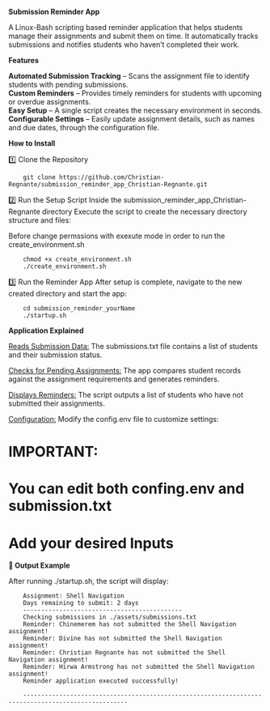   **Submission Reminder App**

A Linux-Bash scripting based reminder application that helps students manage their assignments and submit them on time. It automatically tracks submissions and notifies students who haven’t completed their work.

  **Features**
  
**Automated Submission Tracking** – Scans the assignment file to identify students with pending submissions.  
**Custom Reminders** – Provides timely reminders for students with upcoming or overdue assignments.  
**Easy Setup** – A single script creates the necessary environment in seconds.  
**Configurable Settings** – Easily update assignment details, such as names and due dates, through the configuration file.  

  **How to Install**
  
1️⃣ Clone the Repository

        git clone https://github.com/Christian-Regnante/submission_reminder_app_Christian-Regnante.git

2️⃣ Run the Setup Script
Inside the submission_reminder_app_Christian-Regnante directory
Execute the script to create the necessary directory structure and files:

Before change permssions with exexute mode in order to run the create_environment.sh

        chmod +x create_environment.sh
        ./create_environment.sh

3️⃣ Run the Reminder App
After setup is complete, navigate to the new created directory and start the app:

        cd submission_reminder_yourName
        ./startup.sh

  **Application Explained**
  
<ins>Reads Submission Data:</ins> 
The submissions.txt file contains a list of students and their submission status.

<ins>Checks for Pending Assignments:</ins> 
The app compares student records against the assignment requirements and generates reminders.

<ins>Displays Reminders:</ins> 
The script outputs a list of students who have not submitted their assignments.

<ins>Configuration:</ins> 
Modify the config.env file to customize settings:

# IMPORTANT:
# You can edit both confing.env and submission.txt
# Add your desired Inputs

  **🔹 Output Example**
  
After running ./startup.sh, the script will display:

        Assignment: Shell Navigation
        Days remaining to submit: 2 days
        --------------------------------------------
        Checking submissions in ./assets/submissions.txt
        Reminder: Chinemerem has not submitted the Shell Navigation assignment!
        Reminder: Divine has not submitted the Shell Navigation assignment!
        Reminder: Christian Regnante has not submitted the Shell Navigation assignment!
        Reminder: Hirwa Armstrong has not submitted the Shell Navigation assignment!
        Reminder application executed successfully!
        
        ---------------------------------------------------------------------------------------------------
